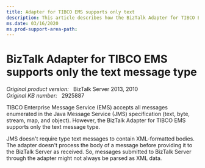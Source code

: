 ```yaml
---
title: Adapter for TIBCO EMS supports only text
description: This article describes how the BizTalk Adapter for TIBCO EMS supports only the text message type.
ms.date: 03/16/2020
ms.prod-support-area-path:
---
```

# BizTalk Adapter for TIBCO EMS supports only the text message type

_Original product version:_ &nbsp; BizTalk Server 2013, 2010  
_Original KB number:_ &nbsp; 2925887

TIBCO Enterprise Message Service (EMS) accepts all messages enumerated in the Java Message Service (JMS) specification (text, byte, stream, map, and object). However, the BizTalk Adapter for TIBCO EMS supports only the text message type.

JMS doesn't require type text messages to contain XML-formatted bodies. The adapter doesn't process the body of a message before providing it to the BizTalk Server as received. So, messages submitted to BizTalk Server through the adapter might not always be parsed as XML data.
